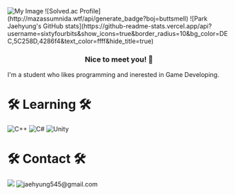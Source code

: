 <img src="https://capsule-render.vercel.app/api?type=waving&color=0:5C258D,100:4286f4&fontColor=ffff&height=300&section=header&textBg=1234&text=sixtyfourbits&fontSize=87" alt="My Image">
  ![Solved.ac Profile](http://mazassumnida.wtf/api/generate_badge?boj=buttsmell)        ![Park Jaehyung's GitHub stats](https://github-readme-stats.vercel.app/api?username=sixtyfourbits&show_icons=true&border_radius=10&bg_color=DEC,5C258D,4286f4&text_color=ffff&hide_title=true)


                                      
<h3 align="center"><b>Nice to meet you! 👋</b></h3>
I'm a student who likes programming and inerested in Game Developing.


#


# 🛠 Learning 🛠                                                    

![C++](https://img.shields.io/badge/c++-%2300599C.svg?style=for-the-badge&logo=c%2B%2B&logoColor=white) ![C#](https://img.shields.io/badge/c%23-%23239120.svg?style=for-the-badge&logo=c-sharp&logoColor=white) ![Unity](https://img.shields.io/badge/unity-%23000000.svg?style=for-the-badge&logo=unity&logoColor=white)


#


# 🛠 Contact 🛠

![](https://dcbadge.vercel.app/api/shield/398329496694030346/?compact=true) ![jaehyung545@gmail.com](https://img.shields.io/badge/jaehyung545@gmail.com-D14836?style=for-the-badge&logo=gmail&logoColor=white)
